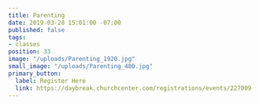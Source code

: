 ```yaml
---
title: Parenting
date: 2019-03-28 15:01:00 -07:00
published: false
tags:
- classes
position: 33
image: "/uploads/Parenting_1920.jpg"
small_image: "/uploads/Parenting_480.jpg"
primary_button:
  label: Register Here
  link: https://daybreak.churchcenter.com/registrations/events/227009
---
```


